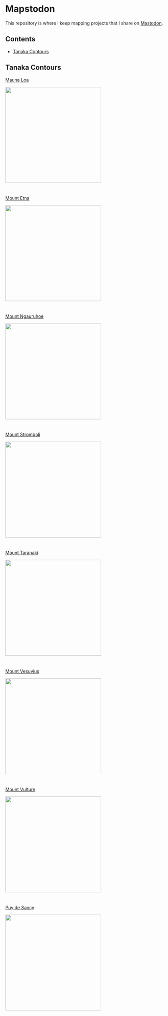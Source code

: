 
<!-- README.md is generated from README.Rmd. Please edit that file -->

# Mapstodon

<!-- badges: start -->
<!-- badges: end -->

This repository is where I keep mapping projects that I share on
[Mastodon](https://mastodon.online/@paezha).

## Contents

- [Tanaka Contours](#tanaka-contours)

## Tanaka Contours

[Mauna
Loa](https://github.com/paezha/Mapstodon/tree/master/tanaka-contours-maunaloa)

<img src="tanaka-contours-maunaloa/maunaloa-tanaka-contours.png" align="center" width=300 />

# 

[Mount
Etna](https://github.com/paezha/Mapstodon/tree/master/tanaka-contours-etna)

<img src="tanaka-contours-etna/etna-tanaka-contours.png" align="center" width=300 />

# 

[Mount
Ngauruhoe](https://github.com/paezha/Mapstodon/tree/master/tanaka-contours-ngauruhoe)

<img src="tanaka-contours-ngauruhoe/ngauruhoe-tanaka-contours.png" align="center" width=300 />

# 

[Mount
Stromboli](https://github.com/paezha/Mapstodon/tree/master/tanaka-contours-stromboli)

<img src="tanaka-contours-stromboli/stromboli-tanaka-contours.png" align="center" width=300 />

# 

[Mount
Taranaki](https://github.com/paezha/Mapstodon/tree/master/tanaka-contours-taranaki)

<img src="tanaka-contours-taranaki/taranaki-tanaka-contours.png" align="center" width=300 />

# 

[Mount
Vesuvius](https://github.com/paezha/Mapstodon/tree/master/tanaka-contours-vesuvius)

<img src="tanaka-contours-vesuvius/vesuvius-tanaka-contours.png" align="center" width=300 />

# 

[Mount
Vulture](https://github.com/paezha/Mapstodon/tree/master/tanaka-contours-vulture)

<img src="tanaka-contours-vulture/vulture-tanaka-contours.png" align="center" width=300 />

# 

[Puy de
Sancy](https://github.com/paezha/Mapstodon/tree/master/tanaka-contours-puy-de-sancy)

<img src="tanaka-contours-puy-de-sancy/sancy-tanaka-contours.png" align="center" width=300 />
